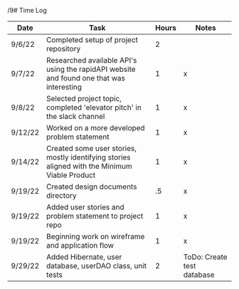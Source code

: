 /9# Time Log

| Date    | Task                                                                                          | Hours | Notes |
|---------|-----------------------------------------------------------------------------------------------|-------|-------|
| 9/6/22  | Completed setup of project repository                                                         | 2     |       |
| 9/7/22  | Researched available API's using the rapidAPI website and found one that was interesting      | 1     | x     |
| 9/8/22  | Selected project topic, completed 'elevator pitch' in the slack channel                       | 1     | x     |
| 9/12/22 | Worked on a more developed problem statement                                                  | 1     | x     | 
| 9/14/22 | Created some user stories, mostly identifying stories aligned with the Minimum Viable Product | 1     | x     |
| 9/19/22 | Created design documents directory                                                            | .5    | x     |
| 9/19/22 | Added user stories and problem statement to project repo                                      | 1     | x     |
| 9/19/22 | Beginning work on wireframe and application flow                                              | 1     | x     |
| 9/29/22 | Added Hibernate, user database, userDAO class, unit tests | 2 | ToDo: Create test database |

